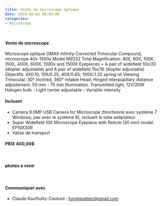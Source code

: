 ```yaml
---
title: Vente de microscope optique
date: 2019-08-03 00:00:00
categories: 
- Microscope

---
```


#### Vente de microscope
Microscope optique OMAX
Infinity-Corrected Trinocular Compound, microscope 40x-1500x
Model M9332
Total Magnification: 40X, 60X, 100X, 150X, 400X, 600X, 1000x and 1500X
Eyepieces = A pair of widefield 10x/20 (diopter adjustable) and A pair of widefield 15x/16 (diopter adjustable)
Objectifs: 4X0.10; 10X/0.25; 40X/0.65; 100X/.1.25 spring oil
Viewing Trinocular, 30° inclined, 360° rotable
Head: Hinged interpupillary distance adjustement: 50 mm - 75 mm
Illumination: Transmitted light, 12V/20W Halogen bulb - Light center adjustable - Variable intensity

#### Incluant
* Caméra 9.0MP USB Camera for Microscope (fonctionne avec système 7 Windows; pas avec le système 8), incluant le tube adaptateur.
* Super Widefield 10X Microscope Eyepiece with Reticle (30 mm) model EP10X30R
* Valise de transport

#### PRIX 400,00$
<p>&nbsp; </p>

#### photos à venir
<p>&nbsp; </p>

#### Communiquer avec
* Claude Kaufholtz-Couture : fungiquebec@gmail.com
